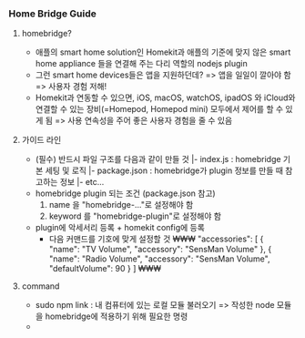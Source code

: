 ### Home Bridge Guide

1. homebridge?
    - 애플의 smart home solution인 Homekit과 애플의 기준에 맞지 않은 smart home appliance 들을 연결해 주는 다리 역할의 nodejs plugin
    - 그런 smart home devices들은 앱을 지원하던데? => 앱을 일일이 깔아야 함 => 사용자 경험 저해!
    - Homekit과 연동할 수 있으면, iOS, macOS, watchOS, ipadOS 와 iCloud와 연결할 수 있는 장비(=Homepod, Homepod mini) 모두에서 제어를 할 수 있게 됨 => 사용 연속성을 주어 좋은 사용자 경험을 줄 수 있음

2. 가이드 라인
    - (필수) 반드시 파일 구조를 다음과 같이 만들 것
        |- index.js : homebridge 기본 세팅 및 로직 
        |- package.json : homebridge가 plugin 정보를 만들 때 참고하는 정보
        |- etc...
    - homebridge plugin 되는 조건 (package.json 참고)
        1) name 을 "homebridge-..."로 설정해야 함
        2) keyword 를 "homebridge-plugin"로 설정해야 함
    - plugin에 악세서리 등록 + homekit config에 등록
        - 다음 커맨드를 기호에 맞게 설정할 것
        ₩₩₩
        "accessories": [
            {
                "name": "TV Volume",
                "accessory": "SensMan Volume"
            },
            {
                "name": "Radio Volume",
                "accessory": "SensMan Volume",
                "defaultVolume": 90
            }
        ]
        ₩₩₩

3. command
    - sudo npm link : 내 컴퓨터에 있는 로컬 모듈 불러오기 => 작성한 node 모듈을 homebridge에 적용하기 위해 필요한 명령
    - 
